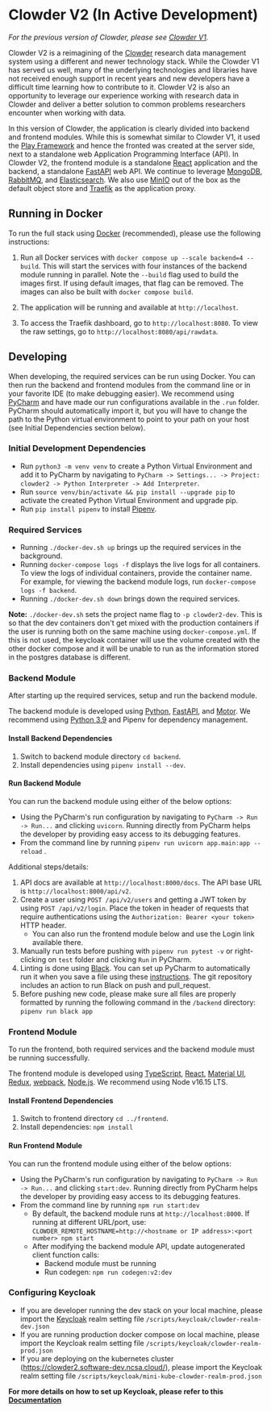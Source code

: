 # Clowder V2 (In Active Development)

*For the previous version of Clowder, please see [Clowder V1](https://github.com/clowder-framework/clowder).*

Clowder V2 is a reimagining of the [Clowder](https://clowderframework.org/) research data management system
using a different and newer technology stack. While the Clowder V1 has served us well, many of the underlying
technologies and libraries have not received enough support in recent years and new developers have a difficult
time learning how to contribute to it. Clowder V2 is also an opportunity to leverage our experience working with
research data in Clowder and deliver
a better solution to common problems researchers encounter when working with data.

In this version of Clowder, the application is clearly divided into backend and frontend modules. While this is somewhat
similar to Clowder V1, it used the [Play Framework](https://www.playframework.com/) and hence the fronted was created
at the server side, next to a standalone web Application Programming Interface (API). In Clowder V2, the
frontend module is a standalone [React](https://react.dev/) application and the backend, a
standalone [FastAPI](https://fastapi.tiangolo.com/lo/) web API. We continue to leverage
[MongoDB](https://www.mongodb.com/), [RabbitMQ](https://www.rabbitmq.com/),
and [Elasticsearch](https://www.elastic.co/). We also use [MinIO](https://min.io/) out of the box as the default object
store and [Traefik](https://traefik.io/traefik/) as the application proxy.

## Running in Docker

To run the full stack using [Docker](https://www.docker.com/) (recommended), please use the following instructions:

1. Run all Docker services with `docker compose up --scale backend=4 --build`. This will start the services with four
   instances of the backend module running in parallel. Note the `--build` flag used to build the images first. If using
   default images, that flag can be removed. The images can also be built with `docker compose build`.

2. The application will be running and available at `http://localhost`.

3. To access the Traefik dashboard, go to `http://localhost:8080`. To view the raw
   settings, go to `http://localhost:8080/api/rawdata`.

## Developing

When developing, the required services can be run using Docker. You can then run the backend
and frontend modules from the command line or in your favorite IDE (to make debugging easier). We recommend
using [PyCharm](https://www.jetbrains.com/pycharm/) and have
made our run configurations available in the `.run` folder. PyCharm should automatically import it, but you will have
to change the path to the Python virtual environment to point to your path on your host (see Initial Dependencies
section below).

### Initial Development Dependencies

- Run `python3 -m venv venv` to create a Python Virtual Environment and add it to PyCharm by navigating to
  `PyCharm -> Settings... -> Project: clowder2 -> Python Interpreter -> Add Interpreter`.
- Run `source venv/bin/activate && pip install --upgrade pip` to activate the created Python Virtual Environment and
  upgrade
  pip.
- Run `pip install pipenv` to install [Pipenv](https://pipenv.pypa.io/en/latest/).

### Required Services

- Running `./docker-dev.sh up` brings up the required services in the background.
- Running `docker-compose logs -f` displays the live logs for all containers. To view the logs of individual containers,
  provide the container name. For example, for viewing the backend module logs, run `docker-compose logs -f backend`.
- Running `./docker-dev.sh down` brings down the required services.

**Note:** `./docker-dev.sh` sets the project name flag to `-p clowder2-dev`. This is so that the dev containers
don't get mixed with the production containers if the user is running both on the same machine using `docker-compose.yml`.
If this is not used, the keycloak container will use the volume created with the other docker compose and it will be
unable to run as the information stored in the postgres database is different.

### Backend Module

After starting up the required services, setup and run the backend module.

The backend module is developed using [Python](https://www.python.org/), [FastAPI](https://fastapi.tiangolo.com/),
and [Motor](https://motor.readthedocs.io/en/stable/).
We recommend using [Python 3.9](https://www.python.org/downloads/)
and Pipenv for dependency management.

#### Install Backend Dependencies

1. Switch to backend module directory `cd backend`.
2. Install dependencies using `pipenv install --dev`.

#### Run Backend Module

You can run the backend module using either of the below options:

- Using the PyCharm's run configuration by navigating to `PyCharm -> Run -> Run...` and clicking `uvicorn`. Running
  directly from PyCharm helps the developer by providing easy access to its debugging features.
- From the command line by running `pipenv run uvicorn app.main:app --reload` .

Additional steps/details:

1. API docs are available at `http://localhost:8000/docs`. The API base URL is `http://localhost:8000/api/v2`.
2. Create a user using `POST /api/v2/users` and getting a JWT token by using `POST /api/v2/login`. Place the token in
   header of requests that require authentications using the `Authorization: Bearer <your token>` HTTP header.
    * You can also run the frontend module below and use the Login link available there.
3. Manually run tests before pushing with `pipenv run pytest -v` or right-clicking on `test` folder and clicking `Run`
   in PyCharm.
4. Linting is done using [Black]((https://black.readthedocs.io/en/stable/)). You can set up PyCharm to automatically
   run it when you save a file using
   these [instructions](https://black.readthedocs.io/en/stable/integrations/editors.html).
   The git repository includes an action to run Black on push and pull_request.
5. Before pushing new code, please make sure all files are properly formatted by running the following command in
   the `/backend` directory:
   ```pipenv run black app```

### Frontend Module

To run the frontend, both required services and the backend module must be running successfully.

The frontend module is developed using [TypeScript](https://www.typescriptlang.org/), [React](https://reactjs.org/),
[Material UI](https://mui.com/), [Redux](https://redux.js.org/), [webpack](https://webpack.js.org/),
[Node.js](https://nodejs.org). We recommend using Node v16.15 LTS.

#### Install Frontend Dependencies

1. Switch to frontend directory `cd ../frontend`.
2. Install dependencies: `npm install`

#### Run Frontend Module

You can run the frontend module using either of the below options:

- Using the PyCharm's run configuration by navigating to `PyCharm -> Run -> Run...` and clicking `start:dev`. Running
  directly from PyCharm helps the developer by providing easy access to its debugging features.
- From the command line by running `npm run start:dev`
    - By default, the backend module runs at `http://localhost:8000`. If running at different URL/port, use:
      `CLOWDER_REMOTE_HOSTNAME=http://<hostname or IP address>:<port number> npm start`
    - After modifying the backend module API, update autogenerated client function calls:
        - Backend module must be running
        - Run codegen: `npm run codegen:v2:dev`

### Configuring Keycloak

- If you are developer running the dev stack on your local machine, please import
  the [Keycloak](https://www.keycloak.org/) realm setting file `/scripts/keycloak/clowder-realm-dev.json`
- If you are running production docker compose on local machine, please import the Keycloak realm setting file
  `/scripts/keycloak/clowder-realm-prod.json`
- If you are deploying on the kubernetes cluster (https://clowder2.software-dev.ncsa.cloud/), please import the
  Keycloak realm setting file `/scripts/keycloak/mini-kube-clowder-realm-prod.json`

**For more details on how to set up Keycloak, please refer to
this [Documentation](docs/source/configure-keycloak-realm.md)**
